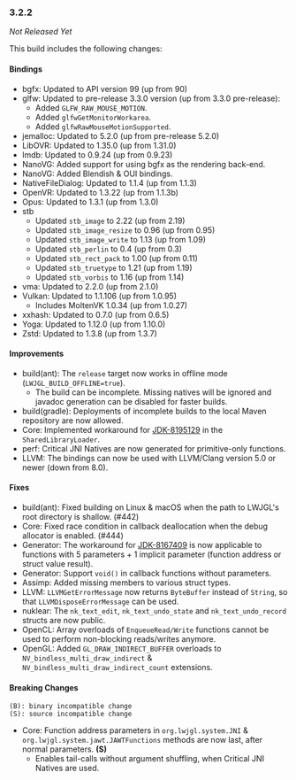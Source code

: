 ### 3.2.2

_Not Released Yet_

This build includes the following changes:

#### Bindings

- bgfx: Updated to API version 99 (up from 90)
- glfw: Updated to pre-release 3.3.0 version (up from 3.3.0 pre-release):
    * Added `GLFW_RAW_MOUSE_MOTION`.
    * Added `glfwGetMonitorWorkarea`.
    * Added `glfwRawMouseMotionSupported`.
- jemalloc: Updated to 5.2.0 (up from pre-release 5.2.0)
- LibOVR: Updated to 1.35.0 (up from 1.31.0)
- lmdb: Updated to 0.9.24 (up from 0.9.23)
- NanoVG: Added support for using bgfx as the rendering back-end.
- NanoVG: Added Blendish & OUI bindings. 
- NativeFileDialog: Updated to 1.1.4 (up from 1.1.3)
- OpenVR: Updated to 1.3.22 (up from 1.1.3b)
- Opus: Updated to 1.3.1 (up from 1.3.0)
- stb
    * Updated `stb_image` to 2.22 (up from 2.19)
    * Updated `stb_image_resize` to 0.96 (up from 0.95)
    * Updated `stb_image_write` to 1.13 (up from 1.09)
    * Updated `stb_perlin` to 0.4 (up from 0.3)
    * Updated `stb_rect_pack` to 1.00 (up from 0.11)
    * Updated `stb_truetype` to 1.21 (up from 1.19)
    * Updated `stb_vorbis` to 1.16 (up from 1.14)
- vma: Updated to 2.2.0 (up from 2.1.0)
- Vulkan: Updated to 1.1.106 (up from 1.0.95)
    * Includes MoltenVK 1.0.34 (up from 1.0.27)
- xxhash: Updated to 0.7.0 (up from 0.6.5)
- Yoga: Updated to 1.12.0 (up from 1.10.0)
- Zstd: Updated to 1.3.8 (up from 1.3.7)

#### Improvements

- build(ant): The `release` target now works in offline mode (`LWJGL_BUILD_OFFLINE=true`).
    * The build can be incomplete. Missing natives will be ignored and javadoc generation can be disabled for faster builds.
- build(gradle): Deployments of incomplete builds to the local Maven repository are now allowed.
- Core: Implemented workaround for [JDK-8195129](https://bugs.openjdk.java.net/browse/JDK-8195129) in the `SharedLibraryLoader`.
- perf: Critical JNI Natives are now generated for primitive-only functions.
- LLVM: The bindings can now be used with LLVM/Clang version 5.0 or newer (down from 8.0).

#### Fixes

- build(ant): Fixed building on Linux & macOS when the path to LWJGL's root directory is shallow. (#442)
- Core: Fixed race condition in callback deallocation when the debug allocator is enabled. (#444)
- Generator: The workaround for [JDK-8167409](https://bugs.openjdk.java.net/browse/JDK-8167409) is now applicable to functions with 5 parameters + 1 implicit parameter (function address or struct value result).
- Generator: Support `void()` in callback functions without parameters. 
- Assimp: Added missing members to various struct types.
- LLVM: `LLVMGetErrorMessage` now returns `ByteBuffer` instead of `String`, so that `LLVMDisposeErrorMessage` can be used.
- nuklear: The `nk_text_edit`, `nk_text_undo_state` and `nk_text_undo_record` structs are now public.
- OpenCL: Array overloads of `EnqueueRead/Write` functions cannot be used to perform non-blocking reads/writes anymore.  
- OpenGL: Added `GL_DRAW_INDIRECT_BUFFER` overloads to `NV_bindless_multi_draw_indirect` & `NV_bindless_multi_draw_indirect_count` extensions.

#### Breaking Changes

```
(B): binary incompatible change
(S): source incompatible change
```

- Core: Function address parameters in `org.lwjgl.system.JNI` & `org.lwjgl.system.jawt.JAWTFunctions` methods are now last, after normal parameters. **(S)**
    * Enables tail-calls without argument shuffling, when Critical JNI Natives are used.